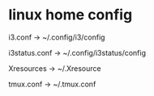 # linux home config

i3.conf -> ~/.config/i3/config

i3status.conf -> ~/.config/i3status/config

Xresources -> ~/.Xresource

tmux.conf -> ~/.tmux.conf
